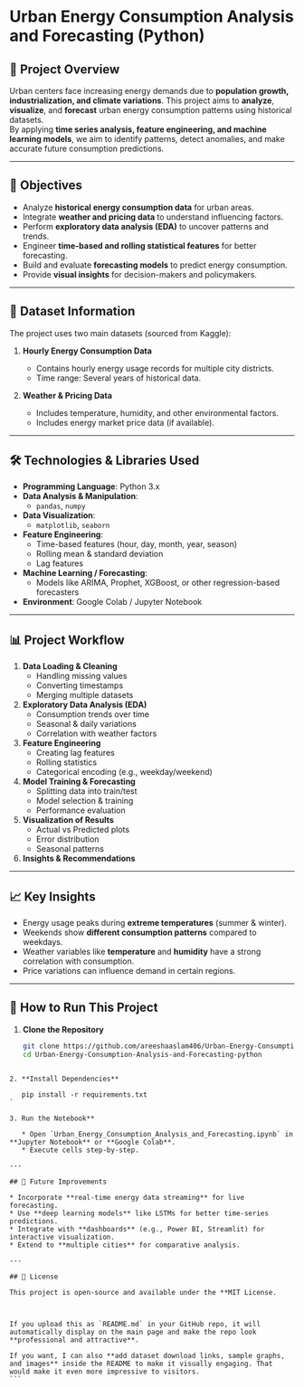 
# Urban Energy Consumption Analysis and Forecasting (Python)

## 📌 Project Overview
Urban centers face increasing energy demands due to **population growth, industrialization, and climate variations**. This project aims to **analyze**, **visualize**, and **forecast** urban energy consumption patterns using historical datasets.  
By applying **time series analysis, feature engineering, and machine learning models**, we aim to identify patterns, detect anomalies, and make accurate future consumption predictions.

---

## 🎯 Objectives
- Analyze **historical energy consumption data** for urban areas.
- Integrate **weather and pricing data** to understand influencing factors.
- Perform **exploratory data analysis (EDA)** to uncover patterns and trends.
- Engineer **time-based and rolling statistical features** for better forecasting.
- Build and evaluate **forecasting models** to predict energy consumption.
- Provide **visual insights** for decision-makers and policymakers.

---

## 📂 Dataset Information
The project uses two main datasets (sourced from Kaggle):
1. **Hourly Energy Consumption Data**  
   - Contains hourly energy usage records for multiple city districts.
   - Time range: Several years of historical data.

2. **Weather & Pricing Data**  
   - Includes temperature, humidity, and other environmental factors.
   - Includes energy market price data (if available).

---

## 🛠️ Technologies & Libraries Used
- **Programming Language**: Python 3.x
- **Data Analysis & Manipulation**:  
  - `pandas`, `numpy`
- **Data Visualization**:  
  - `matplotlib`, `seaborn`
- **Feature Engineering**:  
  - Time-based features (hour, day, month, year, season)
  - Rolling mean & standard deviation
  - Lag features
- **Machine Learning / Forecasting**:  
  - Models like ARIMA, Prophet, XGBoost, or other regression-based forecasters
- **Environment**: Google Colab / Jupyter Notebook

---

## 📊 Project Workflow
1. **Data Loading & Cleaning**  
   - Handling missing values
   - Converting timestamps
   - Merging multiple datasets
2. **Exploratory Data Analysis (EDA)**  
   - Consumption trends over time
   - Seasonal & daily variations
   - Correlation with weather factors
3. **Feature Engineering**  
   - Creating lag features
   - Rolling statistics
   - Categorical encoding (e.g., weekday/weekend)
4. **Model Training & Forecasting**  
   - Splitting data into train/test
   - Model selection & training
   - Performance evaluation
5. **Visualization of Results**  
   - Actual vs Predicted plots
   - Error distribution
   - Seasonal patterns
6. **Insights & Recommendations**

---

## 📈 Key Insights
- Energy usage peaks during **extreme temperatures** (summer & winter).
- Weekends show **different consumption patterns** compared to weekdays.
- Weather variables like **temperature** and **humidity** have a strong correlation with consumption.
- Price variations can influence demand in certain regions.

---

## 🚀 How to Run This Project
1. **Clone the Repository**
   ```bash
   git clone https://github.com/areeshaaslam406/Urban-Energy-Consumption-Analysis-and-Forecasting-python.git
   cd Urban-Energy-Consumption-Analysis-and-Forecasting-python
````

2. **Install Dependencies**

   pip install -r requirements.txt
`

3. Run the Notebook**

   * Open `Urban_Energy_Consumption_Analysis_and_Forecasting.ipynb` in **Jupyter Notebook** or **Google Colab**.
   * Execute cells step-by-step.

---

## 📌 Future Improvements

* Incorporate **real-time energy data streaming** for live forecasting.
* Use **deep learning models** like LSTMs for better time-series predictions.
* Integrate with **dashboards** (e.g., Power BI, Streamlit) for interactive visualization.
* Extend to **multiple cities** for comparative analysis.

---

## 📜 License

This project is open-source and available under the **MIT License.



If you upload this as `README.md` in your GitHub repo, it will automatically display on the main page and make the repo look **professional and attractive**.  

If you want, I can also **add dataset download links, sample graphs, and images** inside the README to make it visually engaging. That would make it even more impressive to visitors.
```
